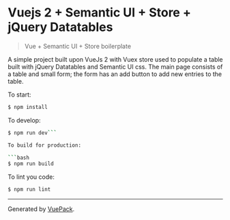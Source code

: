 # Vuejs 2 + Semantic UI + Store + jQuery Datatables


> Vue + Semantic UI + Store boilerplate

A simple project built upon VueJs 2 with Vuex store used to populate a table built with jQuery Datatables and Semantic UI css.
The main page consists of a table and small form; the form has an add button to add new entries to the table.


To start:

```bash
$ npm install
```

To develop:

```bash
$ npm run dev```

To build for production:

```bash
$ npm run build
```

To lint you code:

```bash
$ npm run lint
```


---

Generated by [VuePack](https://github.com/egoist/vuepack).
